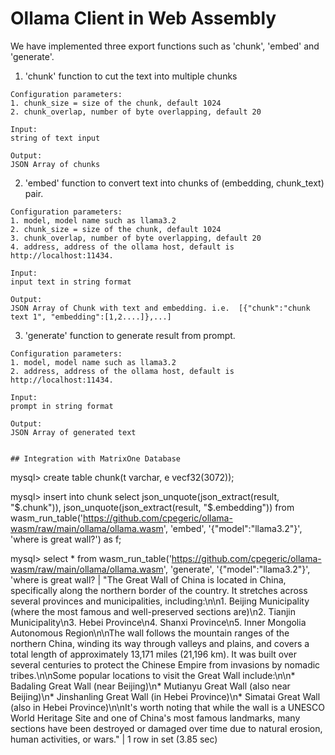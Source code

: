 # Ollama Client in Web Assembly

We have implemented three export functions such as 'chunk', 'embed' and 'generate'.

1. 'chunk' function to cut the text into multiple chunks
```
Configuration parameters:
1. chunk_size = size of the chunk, default 1024
2. chunk_overlap, number of byte overlapping, default 20

Input:
string of text input

Output:
JSON Array of chunks
```

2. 'embed' function to convert text into chunks of (embedding, chunk_text) pair.
```
Configuration parameters:
1. model, model name such as llama3.2
2. chunk_size = size of the chunk, default 1024
3. chunk_overlap, number of byte overlapping, default 20
4. address, address of the ollama host, default is http://localhost:11434.

Input:
input text in string format

Output:
JSON Array of Chunk with text and embedding. i.e.  [{"chunk":"chunk text 1", "embedding":[1,2....]},...]
```


3. 'generate' function to generate result from prompt.

```
Configuration parameters:
1. model, model name such as llama3.2
2. address, address of the ollama host, default is http://localhost:11434.

Input:
prompt in string format

Output:
JSON Array of generated text


## Integration with MatrixOne Database

```
mysql> create table chunk(t varchar, e vecf32(3072));

mysql> insert into chunk select json_unquote(json_extract(result, "$.chunk")), json_unquote(json_extract(result, "$.embedding")) from 
wasm_run_table('https://github.com/cpegeric/ollama-wasm/raw/main/ollama/ollama.wasm', 'embed', '{"model":"llama3.2"}', 'where is great wall?') as f;

mysql> select * from wasm_run_table('https://github.com/cpegeric/ollama-wasm/raw/main/ollama/ollama.wasm', 'generate', '{"model":"llama3.2"}', 'where is great
 wall?
| "The Great Wall of China is located in China, specifically along the northern border of the country. It stretches across several provinces and municipalities, including:\\n\\n1. Beijing Municipality (where the most famous and well-preserved sections are)\\n2. Tianjin Municipality\\n3. Hebei Province\\n4. Shanxi Province\\n5. Inner Mongolia Autonomous Region\\n\\nThe wall follows the mountain ranges of the northern China, winding its way through valleys and plains, and covers a total length of approximately 13,171 miles (21,196 km). It was built over several centuries to protect the Chinese Empire from invasions by nomadic tribes.\\n\\nSome popular locations to visit the Great Wall include:\\n\\n* Badaling Great Wall (near Beijing)\\n* Mutianyu Great Wall (also near Beijing)\\n* Jinshanling Great Wall (in Hebei Province)\\n* Simatai Great Wall (also in Hebei Province)\\n\\nIt's worth noting that while the wall is a UNESCO World Heritage Site and one of China's most famous landmarks, many sections have been destroyed or damaged over time due to natural erosion, human activities, or wars." |
1 row in set (3.85 sec)


```
